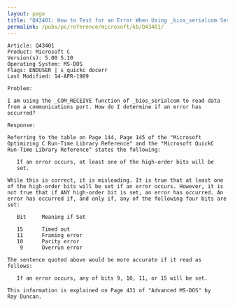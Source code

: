 ```yaml
---
layout: page
title: "Q43401: How to Test for an Error When Using _bios_serialcom Service"
permalink: /pubs/pc/reference/microsoft/kb/Q43401/
---
```


	Article: Q43401
	Product: Microsoft C
	Version(s): 5.00 5.10
	Operating System: MS-DOS
	Flags: ENDUSER | s_quickc docerr
	Last Modified: 14-APR-1989
	
	Problem:
	
	I am using the _COM_RECEIVE function of _bios_serialcom to read data
	from a communications port. How do I determine if an error has
	occurred?
	
	Response:
	
	Referring to the table on Page 144, Page 145 of the "Microsoft
	Optimizing C Run-Time Library Reference" and the "Microsoft QuickC
	Run-Time Library Reference" states the following:
	
	   If an error occurs, at least one of the high-order bits will be
	   set.
	
	While this is correct, it is misleading. It is true that at least one
	of the high-order bits will be set if an error occurs. However, it is
	not true that if ANY high-order bit is set, an error has occurred. An
	error has occurred if, and only if, any of the following four bits are
	set:
	
	   Bit     Meaning if Set
	
	   15      Timed out
	   11      Framing error
	   10      Parity error
	    9      Overrun error
	
	The sentence quoted above would be more accurate if it read as
	follows:
	
	   If an error occurs, any of bits 9, 10, 11, or 15 will be set.
	
	This information is explained on Page 431 of "Advanced MS-DOS" by
	Ray Duncan.
